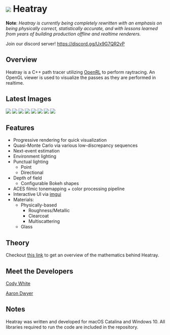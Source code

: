 
<h1><img src="https://github.com/galdar496/heatray/blob/master/Resources/logo.png" />    Heatray</h1>

**Note**: *Heatray is currently being completely rewritten with an emphasis on being physically correct, statistically accurate, and with lessons learned from years of building production offline and realtime renderers.*

Join our discord server! https://discord.gg/Ux9G7QR2vP

## Overview
Heatray is a C++ path tracer utilizing [OpenRL](https://en.wikipedia.org/wiki/OpenRL) to perform raytracing. An OpenGL viewer is used to visualize the passes as they are performed in realtime.
## Latest Images
![](https://github.com/galdar496/heatray/blob/master/ExampleImages/example1.PNG)
![](https://github.com/galdar496/heatray/blob/master/ExampleImages/example2.png)
![](https://github.com/galdar496/heatray/blob/master/ExampleImages/example3.png)
![](https://github.com/galdar496/heatray/blob/master/ExampleImages/example4.png)
![](https://github.com/galdar496/heatray/blob/master/ExampleImages/example5.png)
![](https://github.com/galdar496/heatray/blob/master/ExampleImages/example6.png)
![](https://github.com/galdar496/heatray/blob/master/ExampleImages/example7.png)
![](https://github.com/galdar496/heatray/blob/master/ExampleImages/example8.png)
## Features
* Progressive rendering for quick visualization
* Quasi-Monte Carlo via various low-discrepancy sequences
* Next-event estimation
* Environment lighting
* Punctual lighting
    * Point
    * Directional
* Depth of field
    * Configurable Bokeh shapes
* ACES filmic tonemapping + color processing pipeline
* Interactive UI via [imgui](https://github.com/ocornut/imgui)
* Materials:
    * Physically-based
       * Roughness/Metallic
       * Clearcoat
       * Multiscattering
    * Glass
## Theory
Checkout [this link](http://galdar496.github.io/heatray/) to get an overview of the mathematics behind Heatray.
## Meet the Developers
[Cody White](https://www.linkedin.com/in/cody-white-78476019/)

[Aaron Dwyer](https://www.linkedin.com/in/aadwyer/)
## Notes
Heatray was written and developed for macOS Catalina and Windows 10. All libraries required to run the code are included in the repository.
